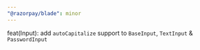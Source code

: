 ```yaml
---
"@razorpay/blade": minor
---
```


feat(Input): add `autoCapitalize` support to `BaseInput`, `TextInput` & `PasswordInput`
